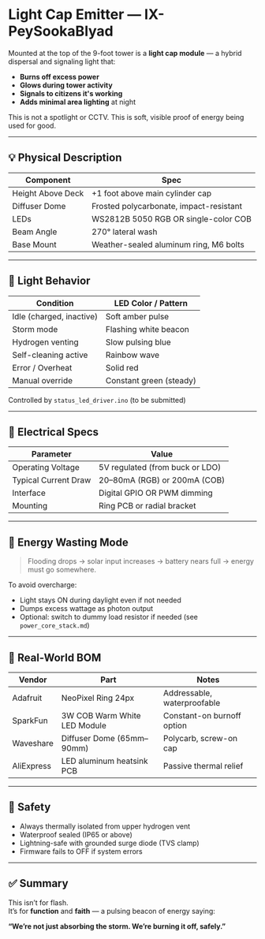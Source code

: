 # Light Cap Emitter — IX-PeySookaBlyad

Mounted at the top of the 9-foot tower is a **light cap module** — a hybrid dispersal and signaling light that:

- **Burns off excess power**  
- **Glows during tower activity**  
- **Signals to citizens it's working**  
- **Adds minimal area lighting** at night

This is not a spotlight or CCTV. This is soft, visible proof of energy being used for good.

---

## 💡 Physical Description

| Component         | Spec                                 |
|-------------------|--------------------------------------|
| Height Above Deck | +1 foot above main cylinder cap      |
| Diffuser Dome     | Frosted polycarbonate, impact-resistant  
| LEDs              | WS2812B 5050 RGB OR single-color COB  
| Beam Angle        | 270° lateral wash                    |
| Base Mount        | Weather-sealed aluminum ring, M6 bolts  

---

## 🌈 Light Behavior

| Condition               | LED Color / Pattern     |
|--------------------------|-------------------------|
| Idle (charged, inactive)| Soft amber pulse        |
| Storm mode              | Flashing white beacon   |
| Hydrogen venting        | Slow pulsing blue       |
| Self-cleaning active    | Rainbow wave            |
| Error / Overheat        | Solid red               |
| Manual override         | Constant green (steady) |

Controlled by `status_led_driver.ino` (to be submitted)

---

## 🔋 Electrical Specs

| Parameter            | Value                        |
|-----------------------|------------------------------|
| Operating Voltage    | 5V regulated (from buck or LDO)  
| Typical Current Draw | 20–80mA (RGB) or 200mA (COB)  
| Interface            | Digital GPIO OR PWM dimming  
| Mounting             | Ring PCB or radial bracket  

---

## 🧠 Energy Wasting Mode

> Flooding drops → solar input increases → battery nears full → energy must go somewhere.

To avoid overcharge:
- Light stays ON during daylight even if not needed  
- Dumps excess wattage as photon output  
- Optional: switch to dummy load resistor if needed (see `power_core_stack.md`)

---

## 🔧 Real-World BOM

| Vendor         | Part                             | Notes                        |
|----------------|----------------------------------|------------------------------|
| Adafruit       | NeoPixel Ring 24px               | Addressable, waterproofable  |
| SparkFun       | 3W COB Warm White LED Module     | Constant-on burnoff option   |
| Waveshare      | Diffuser Dome (65mm–90mm)        | Polycarb, screw-on cap       |
| AliExpress     | LED aluminum heatsink PCB        | Passive thermal relief       |

---

## 🚨 Safety

- Always thermally isolated from upper hydrogen vent  
- Waterproof sealed (IP65 or above)  
- Lightning-safe with grounded surge diode (TVS clamp)  
- Firmware fails to OFF if system errors

---

## ✅ Summary

This isn’t for flash.  
It’s for **function** and **faith** — a pulsing beacon of energy saying:

**“We’re not just absorbing the storm. We’re burning it off, safely.”**
